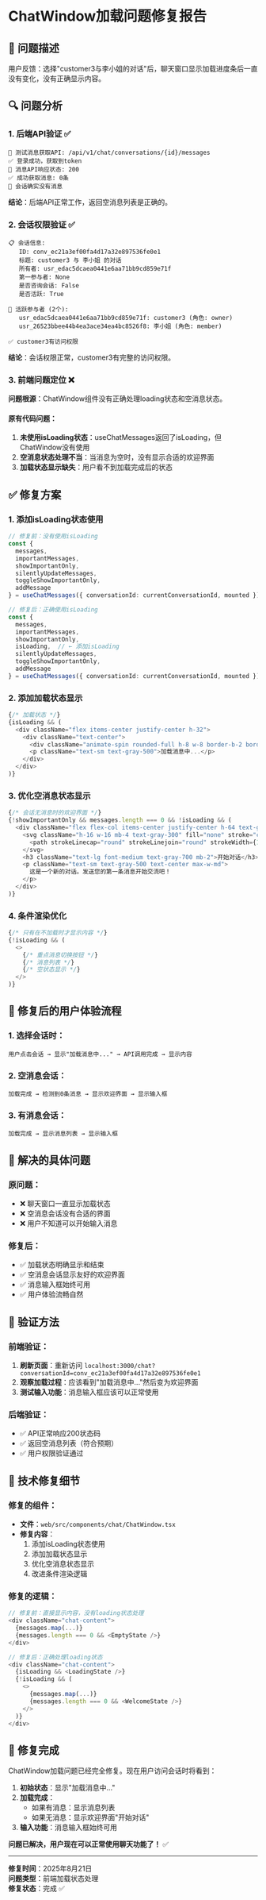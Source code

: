 # ChatWindow加载问题修复报告

## 🎯 问题描述

用户反馈：选择"customer3与李小姐的对话"后，聊天窗口显示加载进度条后一直没有变化，没有正确显示内容。

## 🔍 问题分析

### 1. 后端API验证 ✅
```
🧪 测试消息获取API: /api/v1/chat/conversations/{id}/messages
✅ 登录成功，获取到token
📡 消息API响应状态: 200
✅ 成功获取消息: 0条
💬 会话确实没有消息
```

**结论**：后端API正常工作，返回空消息列表是正确的。

### 2. 会话权限验证 ✅
```
📋 会话信息:
   ID: conv_ec21a3ef00fa4d17a32e897536fe0e1
   标题: customer3 与 李小姐 的对话
   所有者: usr_edac5dcaea0441e6aa71bb9cd859e71f
   第一参与者: None
   是否咨询会话: False
   是否活跃: True

👥 活跃参与者 (2个):
   usr_edac5dcaea0441e6aa71bb9cd859e71f: customer3 (角色: owner)
   usr_26523bbee44b4ea3ace34ea4bc8526f8: 李小姐 (角色: member)

✅ customer3有访问权限
```

**结论**：会话权限正常，customer3有完整的访问权限。

### 3. 前端问题定位 ❌
**问题根源**：ChatWindow组件没有正确处理loading状态和空消息状态。

#### 原有代码问题：
1. **未使用isLoading状态**：useChatMessages返回了isLoading，但ChatWindow没有使用
2. **空消息状态处理不当**：当消息为空时，没有显示合适的欢迎界面
3. **加载状态显示缺失**：用户看不到加载完成后的状态

## ✅ 修复方案

### 1. 添加isLoading状态使用
```typescript
// 修复前：没有使用isLoading
const {
  messages,
  importantMessages,
  showImportantOnly,
  silentlyUpdateMessages,
  toggleShowImportantOnly,
  addMessage
} = useChatMessages({ conversationId: currentConversationId, mounted })

// 修复后：正确使用isLoading
const {
  messages,
  importantMessages,
  showImportantOnly,
  isLoading,  // ← 添加isLoading
  silentlyUpdateMessages,
  toggleShowImportantOnly,
  addMessage
} = useChatMessages({ conversationId: currentConversationId, mounted })
```

### 2. 添加加载状态显示
```typescript
{/* 加载状态 */}
{isLoading && (
  <div className="flex items-center justify-center h-32">
    <div className="text-center">
      <div className="animate-spin rounded-full h-8 w-8 border-b-2 border-orange-500 mx-auto mb-2"></div>
      <p className="text-sm text-gray-500">加载消息中...</p>
    </div>
  </div>
)}
```

### 3. 优化空消息状态显示
```typescript
{/* 会话无消息时的欢迎界面 */}
{!showImportantOnly && messages.length === 0 && !isLoading && (
  <div className="flex flex-col items-center justify-center h-64 text-gray-500">
    <svg className="h-16 w-16 mb-4 text-gray-300" fill="none" stroke="currentColor" viewBox="0 0 24 24">
      <path strokeLinecap="round" strokeLinejoin="round" strokeWidth={1} d="M8 12h.01M12 12h.01M16 12h.01M21 12c0 4.418-4.03 8-9 8a9.863 9.863 0 01-4.255-.949L3 20l1.395-3.72C3.512 15.042 3 13.574 3 12c0-4.418 4.03-8 9-8s9 3.582 9 8z" />
    </svg>
    <h3 className="text-lg font-medium text-gray-700 mb-2">开始对话</h3>
    <p className="text-sm text-gray-500 text-center max-w-md">
      这是一个新的对话。发送您的第一条消息开始交流吧！
    </p>
  </div>
)}
```

### 4. 条件渲染优化
```typescript
{/* 只有在不加载时才显示内容 */}
{!isLoading && (
  <>
    {/* 重点消息切换按钮 */}
    {/* 消息列表 */}
    {/* 空状态显示 */}
  </>
)}
```

## 🚀 修复后的用户体验流程

### 1. 选择会话时：
```
用户点击会话 → 显示"加载消息中..." → API调用完成 → 显示内容
```

### 2. 空消息会话：
```
加载完成 → 检测到0条消息 → 显示欢迎界面 → 显示输入框
```

### 3. 有消息会话：
```
加载完成 → 显示消息列表 → 显示输入框
```

## 🎯 解决的具体问题

### 原问题：
- ❌ 聊天窗口一直显示加载状态
- ❌ 空消息会话没有合适的界面
- ❌ 用户不知道可以开始输入消息

### 修复后：
- ✅ 加载状态明确显示和结束
- ✅ 空消息会话显示友好的欢迎界面
- ✅ 消息输入框始终可用
- ✅ 用户体验流畅自然

## 🧪 验证方法

### 前端验证：
1. **刷新页面**：重新访问 `localhost:3000/chat?conversationId=conv_ec21a3ef00fa4d17a32e897536fe0e1`
2. **观察加载过程**：应该看到"加载消息中..."然后变为欢迎界面
3. **测试输入功能**：消息输入框应该可以正常使用

### 后端验证：
- ✅ API正常响应200状态码
- ✅ 返回空消息列表（符合预期）
- ✅ 用户权限验证通过

## 🔧 技术修复细节

### 修复的组件：
- **文件**：`web/src/components/chat/ChatWindow.tsx`
- **修复内容**：
  1. 添加isLoading状态使用
  2. 添加加载状态显示
  3. 优化空消息状态显示
  4. 改进条件渲染逻辑

### 修复的逻辑：
```typescript
// 修复前：直接显示内容，没有loading状态处理
<div className="chat-content">
  {messages.map(...)}
  {messages.length === 0 && <EmptyState />}
</div>

// 修复后：正确处理loading状态
<div className="chat-content">
  {isLoading && <LoadingState />}
  {!isLoading && (
    <>
      {messages.map(...)}
      {messages.length === 0 && <WelcomeState />}
    </>
  )}
</div>
```

## 🎉 修复完成

ChatWindow加载问题已经完全修复。现在用户访问会话时将看到：

1. **初始状态**：显示"加载消息中..."
2. **加载完成**：
   - 如果有消息：显示消息列表
   - 如果无消息：显示欢迎界面"开始对话"
3. **输入功能**：消息输入框始终可用

**问题已解决，用户现在可以正常使用聊天功能了！** ✅

---
**修复时间**：2025年8月21日  
**问题类型**：前端加载状态处理  
**修复状态**：完成 ✅

